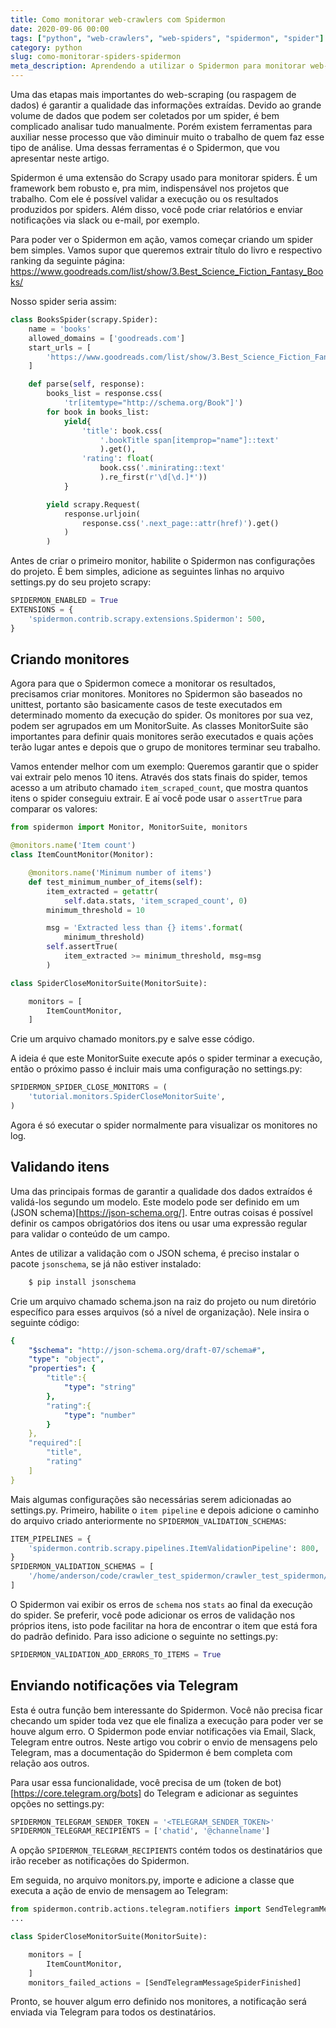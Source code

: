 ```yaml
---
title: Como monitorar web-crawlers com Spidermon
date: 2020-09-06 00:00
tags: ["python", "web-crawlers", "web-spiders", "spidermon", "spider"]
category: python
slug: como-monitorar-spiders-spidermon
meta_description: Aprendendo a utilizar o Spidermon para monitorar web-crawlers
---
```



Uma das etapas mais importantes do web-scraping (ou raspagem de dados) é garantir a qualidade das informações extraídas. Devido ao grande volume de dados que podem ser coletados por um spider, é bem complicado analisar tudo manualmente. Porém existem ferramentas para auxiliar nesse processo que vão diminuir muito o trabalho de quem faz esse tipo de análise. Uma dessas ferramentas é o Spidermon, que vou apresentar neste artigo.


Spidermon é uma extensão do Scrapy usado para monitorar spiders. É um framework bem robusto e, pra mim, indispensável nos projetos que trabalho. Com ele é possível validar a execução ou os resultados produzidos por spiders. Além disso, você pode criar relatórios e enviar notificações via slack ou e-mail, por exemplo.

Para poder ver o Spidermon em ação, vamos começar criando um spider bem simples. Vamos supor que queremos extrair título do livro e respectivo ranking da seguinte página: https://www.goodreads.com/list/show/3.Best_Science_Fiction_Fantasy_Books/

Nosso spider seria assim:

```python
class BooksSpider(scrapy.Spider):
    name = 'books'
    allowed_domains = ['goodreads.com']
    start_urls = [
        'https://www.goodreads.com/list/show/3.Best_Science_Fiction_Fantasy_Books/'
    ]

    def parse(self, response):
        books_list = response.css(
            'tr[itemtype="http://schema.org/Book"]')
        for book in books_list:
            yield{
                'title': book.css(
                    '.bookTitle span[itemprop="name"]::text'
                    ).get(),
                'rating': float(
                    book.css('.minirating::text'
                    ).re_first(r'\d[\d.]*'))
            }

        yield scrapy.Request(
            response.urljoin(
                response.css('.next_page::attr(href)').get()
            )
        )
```


Antes de criar o primeiro monitor, habilite o Spidermon nas configurações do projeto. É bem simples, adicione as seguintes linhas no arquivo settings.py do seu projeto scrapy:

```python
SPIDERMON_ENABLED = True
EXTENSIONS = {
    'spidermon.contrib.scrapy.extensions.Spidermon': 500,
}
```


## Criando monitores

Agora para que o Spidermon comece a monitorar os resultados, precisamos criar monitores. Monitores no Spidermon são baseados no unittest, portanto são basicamente casos de teste executados em determinado momento da execução do spider. Os monitores por sua vez, podem ser agrupados em um MonitorSuite. As classes MonitorSuite são importantes para definir quais monitores serão executados e quais ações terão lugar antes e depois que o grupo de monitores terminar seu trabalho.

Vamos entender melhor com um exemplo: Queremos garantir que o spider vai extrair pelo menos 10 itens. Através dos stats finais do spider, temos acesso a um atributo chamado `item_scraped_count`, que mostra quantos itens o spider conseguiu extrair. E aí você pode usar o `assertTrue` para comparar os valores:

```python
from spidermon import Monitor, MonitorSuite, monitors

@monitors.name('Item count')
class ItemCountMonitor(Monitor):

    @monitors.name('Minimum number of items')
    def test_minimum_number_of_items(self):
        item_extracted = getattr(
            self.data.stats, 'item_scraped_count', 0)
        minimum_threshold = 10

        msg = 'Extracted less than {} items'.format(
            minimum_threshold)
        self.assertTrue(
            item_extracted >= minimum_threshold, msg=msg
        )

class SpiderCloseMonitorSuite(MonitorSuite):

    monitors = [
        ItemCountMonitor,
    ]
```

Crie um arquivo chamado monitors.py e salve esse código.

A ideia é que este MonitorSuite execute após o spider terminar a execução, então o próximo passo é incluir mais uma configuração no settings.py:

```python
SPIDERMON_SPIDER_CLOSE_MONITORS = (
    'tutorial.monitors.SpiderCloseMonitorSuite',
)
```

Agora é só executar o spider normalmente para visualizar os monitores no log.


## Validando itens

Uma das principais formas de garantir a qualidade dos dados extraídos é validá-los segundo um modelo. Este modelo pode ser definido em um (JSON schema)[https://json-schema.org/]. Entre outras coisas é possível definir os campos obrigatórios dos itens ou usar uma expressão regular para validar o conteúdo de um campo.

Antes de utilizar a validação com o JSON schema, é preciso instalar o pacote `jsonschema`, se já não estiver instalado:

```bash
    $ pip install jsonschema
```

Crie um arquivo chamado schema.json na raiz do projeto ou num diretório específico para esses arquivos (só a nível de organização). Nele insira o seguinte código:

```yaml
{
    "$schema": "http://json-schema.org/draft-07/schema#",
    "type": "object",
    "properties": {
        "title":{
            "type": "string"
        },
        "rating":{
            "type": "number"
        }
    },
    "required":[
        "title",
        "rating"
    ]
}
```

Mais algumas configurações são necessárias serem adicionadas ao settings.py. Primeiro, habilite o `item pipeline` e depois adicione o caminho do arquivo criado anteriormente no `SPIDERMON_VALIDATION_SCHEMAS`:

```python
ITEM_PIPELINES = {
    'spidermon.contrib.scrapy.pipelines.ItemValidationPipeline': 800,
}
SPIDERMON_VALIDATION_SCHEMAS = [
    '/home/anderson/code/crawler_test_spidermon/crawler_test_spidermon/schema.json'
]
```

O Spidermon vai exibir os erros de `schema` nos `stats` ao final da execução do spider. Se preferir, você pode adicionar os erros de validação nos próprios itens, isto pode facilitar na hora de encontrar o item que está fora do padrão definido. Para isso adicione o seguinte no settings.py:

```python
SPIDERMON_VALIDATION_ADD_ERRORS_TO_ITEMS = True
```

## Enviando notificações via Telegram

Esta é outra função bem interessante do Spidermon. Você não precisa ficar checando um spider toda vez que ele finaliza a execução para poder ver se houve algum erro. O Spidermon pode enviar notificações via Email, Slack, Telegram entre outros. Neste artigo vou cobrir o envio de mensagens pelo Telegram, mas a documentação do Spidermon é bem completa com relação aos outros.

Para usar essa funcionalidade, você precisa de um (token de bot)[https://core.telegram.org/bots] do Telegram e adicionar as seguintes opções no settings.py:

```python
SPIDERMON_TELEGRAM_SENDER_TOKEN = '<TELEGRAM_SENDER_TOKEN>'
SPIDERMON_TELEGRAM_RECIPIENTS = ['chatid', '@channelname']
```

A opção `SPIDERMON_TELEGRAM_RECIPIENTS` contém todos os destinatários que irão receber as notificações do Spidermon.

Em seguida, no arquivo monitors.py, importe e adicione a classe que executa a ação de envio de mensagem ao Telegram:

```python
from spidermon.contrib.actions.telegram.notifiers import SendTelegramMessageSpiderFinished
...

class SpiderCloseMonitorSuite(MonitorSuite):

    monitors = [
        ItemCountMonitor,
    ]
    monitors_failed_actions = [SendTelegramMessageSpiderFinished]
```

Pronto, se houver algum erro definido nos monitores, a notificação será enviada via Telegram para todos os destinatários.
